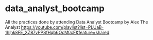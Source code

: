 # data_analyst_bootcamp
All the practices done by attending Data Analyst Bootcamp by Alex The Analyst
https://youtube.com/playlist?list=PLUaB-1hjhk8FE_XZ87vPPSfHqb6OcM0cF&feature=shared
